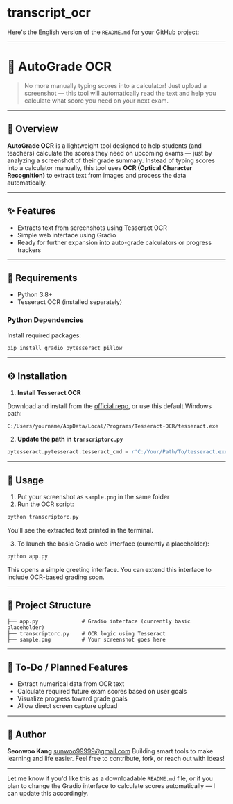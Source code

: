 # transcript_ocr

Here's the English version of the `README.md` for your GitHub project:

---

# 🧮 AutoGrade OCR

> No more manually typing scores into a calculator! Just upload a screenshot — this tool will automatically read the text and help you calculate what score you need on your next exam.

---

## 📌 Overview

**AutoGrade OCR** is a lightweight tool designed to help students (and teachers) calculate the scores they need on upcoming exams — just by analyzing a screenshot of their grade summary.
Instead of typing scores into a calculator manually, this tool uses **OCR (Optical Character Recognition)** to extract text from images and process the data automatically.

---

## ✨ Features

* Extracts text from screenshots using Tesseract OCR
* Simple web interface using Gradio
* Ready for further expansion into auto-grade calculators or progress trackers

---

## 🔧 Requirements

* Python 3.8+
* Tesseract OCR (installed separately)

### Python Dependencies

Install required packages:

```bash
pip install gradio pytesseract pillow
```

---

## ⚙️ Installation

1. **Install Tesseract OCR**

Download and install from the [official repo](https://github.com/tesseract-ocr/tesseract), or use this default Windows path:

```
C:/Users/yourname/AppData/Local/Programs/Tesseract-OCR/tesseract.exe
```

2. **Update the path in `transcriptorc.py`**

```python
pytesseract.pytesseract.tesseract_cmd = r'C:/Your/Path/To/tesseract.exe'
```

---

## 🚀 Usage

1. Put your screenshot as `sample.png` in the same folder
2. Run the OCR script:

```bash
python transcriptorc.py
```

You’ll see the extracted text printed in the terminal.

3. To launch the basic Gradio web interface (currently a placeholder):

```bash
python app.py
```

This opens a simple greeting interface. You can extend this interface to include OCR-based grading soon.

---

## 📁 Project Structure

```
├── app.py              # Gradio interface (currently basic placeholder)
├── transcriptorc.py    # OCR logic using Tesseract
├── sample.png          # Your screenshot goes here
```

---

## 🚧 To-Do / Planned Features

* Extract numerical data from OCR text
* Calculate required future exam scores based on user goals
* Visualize progress toward grade goals
* Allow direct screen capture upload

---

## 👤 Author

**Seonwoo Kang**
sunwoo99999@gmail.com
Building smart tools to make learning and life easier.
Feel free to contribute, fork, or reach out with ideas!

---

Let me know if you'd like this as a downloadable `README.md` file, or if you plan to change the Gradio interface to calculate scores automatically — I can update this accordingly.
